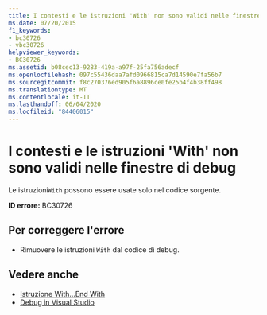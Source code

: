 ```yaml
---
title: I contesti e le istruzioni 'With' non sono validi nelle finestre di debug
ms.date: 07/20/2015
f1_keywords:
- bc30726
- vbc30726
helpviewer_keywords:
- BC30726
ms.assetid: b08cec13-9283-419a-a97f-25fa756adecf
ms.openlocfilehash: 097c55436daa7afd0966815ca7d14590e7fa56b7
ms.sourcegitcommit: f8c270376ed905f6a8896ce0fe25b4f4b38ff498
ms.translationtype: MT
ms.contentlocale: it-IT
ms.lasthandoff: 06/04/2020
ms.locfileid: "84406015"
---
```

# <a name="with-contexts-and-statements-are-not-valid-in-debug-windows"></a>I contesti e le istruzioni 'With' non sono validi nelle finestre di debug
Le istruzioni`With` possono essere usate solo nel codice sorgente.  
  
 **ID errore:** BC30726  
  
## <a name="to-correct-this-error"></a>Per correggere l'errore  
  
- Rimuovere le istruzioni `With` dal codice di debug.  
  
## <a name="see-also"></a>Vedere anche

- [Istruzione With...End With](../language-reference/statements/with-end-with-statement.md)
- [Debug in Visual Studio](/visualstudio/debugger/debugger-feature-tour)
